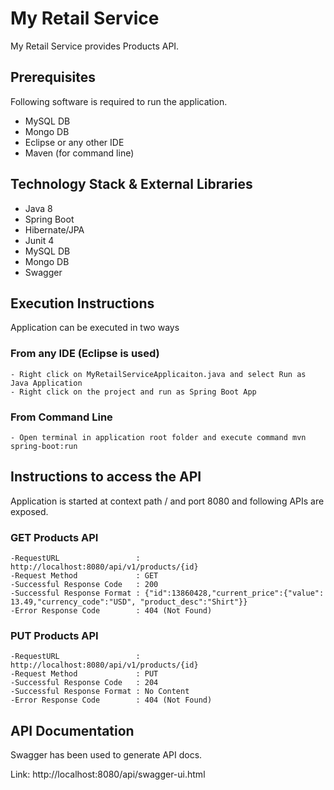 # My Retail Service #

My Retail Service provides Products API.

## Prerequisites ##

Following software is required to run the application.

- MySQL DB 
- Mongo DB
- Eclipse or any other IDE
- Maven (for command line)

## Technology Stack & External Libraries ##

- Java 8
- Spring Boot
- Hibernate/JPA
- Junit 4
- MySQL DB
- Mongo DB
- Swagger

## Execution Instructions ##

Application can be executed in two ways

### From any IDE (Eclipse is used) ###
	- Right click on MyRetailServiceApplicaiton.java and select Run as Java Application
	- Right click on the project and run as Spring Boot App
	
### From Command Line ###
	- Open terminal in application root folder and execute command mvn spring-boot:run
	
## Instructions to access the API #

Application is started at context path /  and port 8080 and following APIs are exposed.

### GET Products API ###

	-RequestURL                 : http://localhost:8080/api/v1/products/{id}
	-Request Method             : GET
	-Successful Response Code   : 200
	-Successful Response Format : {"id":13860428,"current_price":{"value": 13.49,"currency_code":"USD", "product_desc":"Shirt"}}
	-Error Response Code        : 404 (Not Found)

### PUT Products API ###

	-RequestURL                 : http://localhost:8080/api/v1/products/{id}
	-Request Method             : PUT
	-Successful Response Code   : 204
	-Successful Response Format : No Content
	-Error Response Code        : 404 (Not Found)

## API Documentation ##

Swagger has been used to generate API docs.

Link: http://localhost:8080/api/swagger-ui.html



